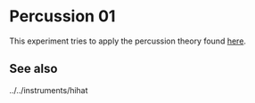 # Percussion 01

 This experiment tries to apply the percussion theory found [here](http://www.united-trackers.org/resources/theory/percussive_theory.htm).

 ## See also

 ../../instruments/hihat
